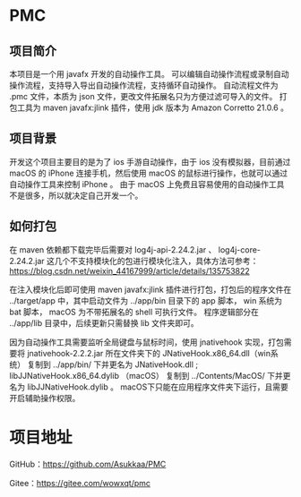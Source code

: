 <h1>PMC</h1>

## 项目简介
本项目是一个用 javafx 开发的自动操作工具。
可以编辑自动操作流程或录制自动操作流程，支持导入导出自动操作流程，支持循环自动操作。
自动流程文件为 .pmc 文件，本质为 json 文件，更改文件拓展名只为方便过滤可导入的文件。
打包工具为 maven javafx:jlink 插件，使用 jdk 版本为 Amazon Corretto 21.0.6 。

## 项目背景
开发这个项目主要目的是为了 ios 手游自动操作，由于 ios 没有模拟器，目前通过 macOS 的 iPhone 连接手机，然后使用 macOS 的鼠标进行操作，也就可以通过自动操作工具来控制 iPhone 。
由于 macOS 上免费且容易使用的自动操作工具不是很多，所以就决定自己开发一个。

## 如何打包
在 maven 依赖都下载完毕后需要对 log4j-api-2.24.2.jar 、 log4j-core-2.24.2.jar 这几个不支持模块化的包进行模块化注入，具体方法可参考： https://blog.csdn.net/weixin_44167999/article/details/135753822 

在注入模块化后即可使用 maven javafx:jlink 插件进行打包，打包后的程序文件在 ../target/app 中，其中启动文件为 ../app/bin 目录下的 app 脚本， win 系统为 bat 脚本， macOS 为不带拓展名的 shell 可执行文件。
程序逻辑部分在 ../app/lib 目录中，后续更新只需替换 lib 文件夹即可。

因为自动操作工具需要监听全局键盘与鼠标时间，使用 jnativehook 实现，打包需要将 jnativehook-2.2.2.jar 所在文件夹下的 JNativeHook.x86_64.dll（win系统） 复制到 ../app/bin/ 下并更名为 JNativeHook.dll ;
libJJNativeHook.x86_64.dylib （macOS） 复制到 ../Contents/MacOS/ 下并更名为 libJJNativeHook.dylib 。
macOS下只能在应用程序文件夹下运行，且需要开启辅助操作权限。

# 项目地址
GitHub：https://github.com/Asukkaa/PMC

Gitee：https://gitee.com/wowxqt/pmc